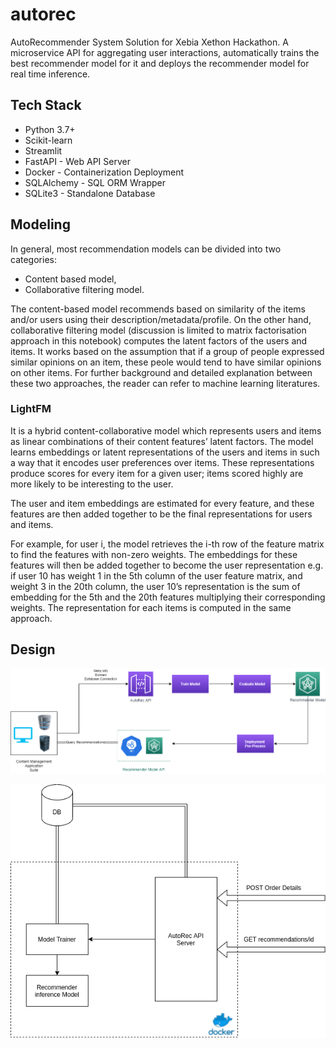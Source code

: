 # autorec
AutoRecommender System Solution for Xebia Xethon Hackathon. A microservice API for aggregating user interactions, automatically trains the best recommender model for it and deploys the recommender model for real time inference.


## Tech Stack 

* Python 3.7+
* Scikit-learn
* Streamlit
* FastAPI - Web API Server
* Docker - Containerization Deployment
* SQLAlchemy - SQL ORM Wrapper
* SQLite3 - Standalone Database

## Modeling

In general, most recommendation models can be divided into two categories:

* Content based model,
* Collaborative filtering model.

The content-based model recommends based on similarity of the items and/or users using their description/metadata/profile. On the other hand, collaborative filtering model (discussion is limited to matrix factorisation approach in this notebook) computes the latent factors of the users and items. It works based on the assumption that if a group of people expressed similar opinions on an item, these peole would tend to have similar opinions on other items. For further background and detailed explanation between these two approaches, the reader can refer to machine learning literatures.

### LightFM

It is a hybrid content-collaborative model which represents users and items as linear combinations of their content features’ latent factors. The model learns embeddings or latent representations of the users and items in such a way that it encodes user preferences over items. These representations produce scores for every item for a given user; items scored highly are more likely to be interesting to the user.

The user and item embeddings are estimated for every feature, and these features are then added together to be the final representations for users and items.

For example, for user i, the model retrieves the i-th row of the feature matrix to find the features with non-zero weights. The embeddings for these features will then be added together to become the user representation e.g. if user 10 has weight 1 in the 5th column of the user feature matrix, and weight 3 in the 20th column, the user 10’s representation is the sum of embedding for the 5th and the 20th features multiplying their corresponding weights. The representation for each items is computed in the same approach.

## Design

![API Design](design/api-design.png)


![Framework Diagram](design/api-arch.png)

